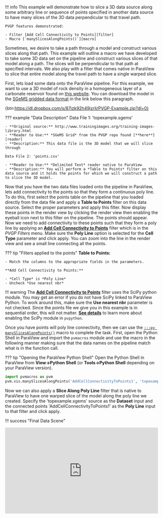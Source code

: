 [filter]: ../plugin-suites/filters-general/add-cell-connectivity-to-points.md
[macro]: ../pvmacros/vis/many-slices-along-points.md
[reader]: ../plugin-suites/gslib/sgems-grid.md
[getstart]: ../overview/getting-started.md#using-outside-modules

!!! info
    This example will demonstrate how to slice a 3D data source along some arbitrary line or sequence of points specified in another data source to have many slices of the 3D data perpendicular to that travel path.

    PVGP features demonstrated:

    - Filter [Add Cell Connectivity to Points][filter]
    - Macro [`manySlicesAlongPoints()`][macro]


Sometimes, we desire to take a path through a model and construct various slices along that path. This example will outline a macro we have developed to take some 3D data set on the pipeline and construct various slices of that model along a path. The slices will be perpendicular to that path at specified intervals. We also play with a filter that comes native in ParaView to slice that entire model along the travel path to have a single warped slice.


First, lets load some data onto the ParaView pipeline. For this example, we want to use a 3D model of rock density in a homogeneous layer of a carbonate reservoir found on [this website](http://www.trainingimages.org/training-images-library.html). You can download the model in the [SGeMS gridded data format][reader] in the link below this paragraph.

{btn:https://dl.dropbox.com/s/87izk92h49jzrli/PVGP-Example.zip?dl=0}

??? example "Data Description"
    Data File 1: 'topexample.sgems'

    - **Original source:** http://www.trainingimages.org/training-images-library.html
    - **Reader to Use:** *SGeMS Grid* from the PVGP repo found [**here**][reader]
    - **Description:** This data file is the 3D model that we will slice through

    Data File 2: 'points.csv'

    - **Reader to Use:** *Delimited Text* reader native to ParaView
    - **Description:** You will perform a *Table to Points* filter on this data source and it holds the points for which we will construct a path to slice the 3D model.

Now that you have the two data files loaded onto the pipeline in ParaView, lets add connectivity to the points so that they form a continuous poly line. To do this, first select the points table on the pipeline that you loaded directly from the data file and apply a **Table to Points** filter on this data source. Select the proper parameters and apply this filter. Now display these points in the render view by clicking the render view then enabling the eyeball icon next to this filter on the pipeline. The points should appear. Now we need to add connectivity to these points such that they form a poly line by applying an [**Add Cell Connectivity to Points**][filter] filter which is in the *PVGP Filters* menu. Make sure the **Poly Line** option is selected for the **Cell Type** parameter and click apply. You can zoom into the line in the render view and see a small line connecting all the points.

??? tip "Filters applied to the points"
    **Table to Points:**

    - Match the columns to the appropriate fields in the parameters.

    **Add Cell Connectivity to Points:**

    - *Cell Type* is *Poly Line*
    - Uncheck *Use nearest nbr*

!!! warning
    The [**Add Cell Connectivity to Points**][filter] filter uses the SciPy python module. You may get an error if you do not have SciPy linked to ParaView Python. To work around this, make sure the **Use nearest nbr** parameter is not checked. Since the points file we give you in this example is in sequential order, this will not matter.  [**See details**][getstart] to learn more about enabling the SciPy module in `pvpython`.


Once you have points will poly line connectivity, then we can use the [`:::py manySlicesAlongPoints()`][macro] macro to complete the task. First, open the Python Shell in ParaView and import the `pvmacros` module and use the macro in the following manner making sure that the data names on the pipeline match what is in the function call.

??? tip "Opening the ParaView Python Shell"
    Open the Python Shell in ParaView from **View->Python Shell** (or **Tools->Python Shell** depending on your ParaView version).

```py
import pvmacros as pvm
pvm.vis.manySlicesAlongPoints('AddCellConnectivityToPoints1', 'topexample.sgems', numSlices=5)

```

Now we can also apply a **Slice Along Poly Line** filter that is native to ParaView to have one warped slice of the model along the poly line we created.  Specify the 'topexample.sgems' source as the **Dataset** input and the connected points 'AddCellConnectivityToPoints1' as the **Poly Line** input to that filter and click apply.

!!! success "Final Data Scene"
    <div style="position: relative; padding-bottom: 56.25%; height: 0; overflow: hidden; max-width: 100%; height: auto;">
            <iframe src="http://gpvis.org/?fileURL=https://dl.dropbox.com/s/c32rkvo05b4a8wl/Slice-Model-Along-PolyLine.vtkjs?dl=0" frameborder="0" allowfullscreen style="position: absolute; top: 0; left: 0; width: 100%; height: 100%;"></iframe>
    </div>
